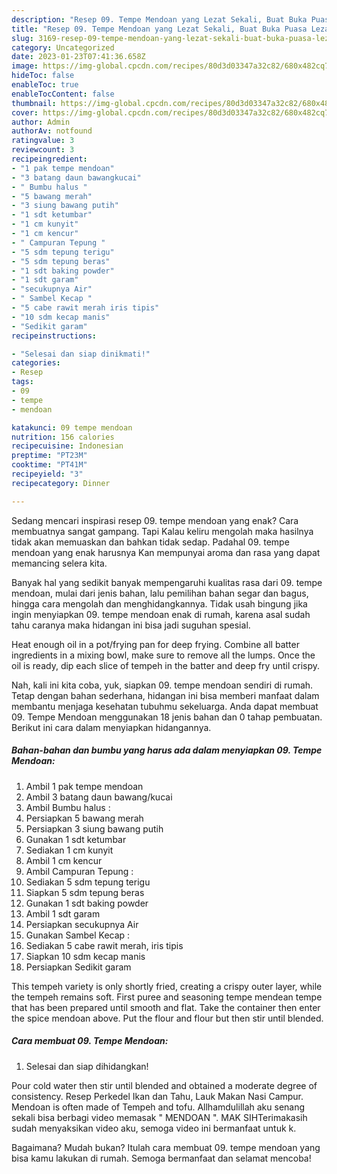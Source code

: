 ```yaml
---
description: "Resep 09. Tempe Mendoan yang Lezat Sekali, Buat Buka Puasa Lezat"
title: "Resep 09. Tempe Mendoan yang Lezat Sekali, Buat Buka Puasa Lezat"
slug: 3169-resep-09-tempe-mendoan-yang-lezat-sekali-buat-buka-puasa-lezat
category: Uncategorized
date: 2023-01-23T07:41:36.658Z
image: https://img-global.cpcdn.com/recipes/80d3d03347a32c82/680x482cq70/09-tempe-mendoan-foto-resep-utama.jpg
hideToc: false
enableToc: true
enableTocContent: false
thumbnail: https://img-global.cpcdn.com/recipes/80d3d03347a32c82/680x482cq70/09-tempe-mendoan-foto-resep-utama.jpg
cover: https://img-global.cpcdn.com/recipes/80d3d03347a32c82/680x482cq70/09-tempe-mendoan-foto-resep-utama.jpg
author: Admin
authorAv: notfound
ratingvalue: 3
reviewcount: 3
recipeingredient:
- "1 pak tempe mendoan"
- "3 batang daun bawangkucai"
- " Bumbu halus "
- "5 bawang merah"
- "3 siung bawang putih"
- "1 sdt ketumbar"
- "1 cm kunyit"
- "1 cm kencur"
- " Campuran Tepung "
- "5 sdm tepung terigu"
- "5 sdm tepung beras"
- "1 sdt baking powder"
- "1 sdt garam"
- "secukupnya Air"
- " Sambel Kecap "
- "5 cabe rawit merah iris tipis"
- "10 sdm kecap manis"
- "Sedikit garam"
recipeinstructions:

- "Selesai dan siap dinikmati!"
categories:
- Resep
tags:
- 09
- tempe
- mendoan

katakunci: 09 tempe mendoan 
nutrition: 156 calories
recipecuisine: Indonesian
preptime: "PT23M"
cooktime: "PT41M"
recipeyield: "3"
recipecategory: Dinner

---
```



Sedang mencari inspirasi resep 09. tempe mendoan yang enak? Cara membuatnya sangat gampang. Tapi Kalau keliru mengolah maka hasilnya tidak akan memuaskan dan bahkan tidak sedap. Padahal 09. tempe mendoan yang enak harusnya Kan mempunyai aroma dan rasa yang dapat memancing selera kita.


Banyak hal yang sedikit banyak mempengaruhi kualitas rasa dari 09. tempe mendoan, mulai dari jenis bahan, lalu pemilihan bahan segar dan bagus, hingga cara mengolah dan menghidangkannya. Tidak usah bingung jika ingin menyiapkan 09. tempe mendoan enak di rumah, karena asal sudah tahu caranya maka hidangan ini bisa jadi suguhan spesial.

Heat enough oil in a pot/frying pan for deep frying. Combine all batter ingredients in a mixing bowl, make sure to remove all the lumps. Once the oil is ready, dip each slice of tempeh in the batter and deep fry until crispy.


Nah, kali ini kita coba, yuk, siapkan 09. tempe mendoan sendiri di rumah. Tetap dengan bahan sederhana, hidangan ini bisa memberi manfaat dalam membantu menjaga kesehatan tubuhmu sekeluarga. Anda dapat membuat 09. Tempe Mendoan menggunakan 18 jenis bahan dan 0 tahap pembuatan. Berikut ini cara dalam menyiapkan hidangannya.

<!--inarticleads1-->

##### Bahan-bahan dan bumbu yang harus ada dalam menyiapkan 09. Tempe Mendoan:

1. Ambil 1 pak tempe mendoan
1. Ambil 3 batang daun bawang/kucai
1. Ambil  Bumbu halus :
1. Persiapkan 5 bawang merah
1. Persiapkan 3 siung bawang putih
1. Gunakan 1 sdt ketumbar
1. Sediakan 1 cm kunyit
1. Ambil 1 cm kencur
1. Ambil  Campuran Tepung :
1. Sediakan 5 sdm tepung terigu
1. Siapkan 5 sdm tepung beras
1. Gunakan 1 sdt baking powder
1. Ambil 1 sdt garam
1. Persiapkan secukupnya Air
1. Gunakan  Sambel Kecap :
1. Sediakan 5 cabe rawit merah, iris tipis
1. Siapkan 10 sdm kecap manis
1. Persiapkan Sedikit garam


This tempeh variety is only shortly fried, creating a crispy outer layer, while the tempeh remains soft. First puree and seasoning tempe mendean tempe that has been prepared until smooth and flat. Take the container then enter the spice mendoan above. Put the flour and flour but then stir until blended. 

<!--inarticleads2-->

##### Cara membuat 09. Tempe Mendoan:


1. Selesai dan siap dihidangkan!

Pour cold water then stir until blended and obtained a moderate degree of consistency. Resep Perkedel Ikan dan Tahu, Lauk Makan Nasi Campur. Mendoan is often made of Tempeh and tofu. Allhamdulillah aku senang sekali bisa berbagi video memasak &#34; MENDOAN &#34;. MAK SIHTerimakasih sudah menyaksikan video aku, semoga video ini bermanfaat untuk k. 

Bagaimana? Mudah bukan? Itulah cara membuat 09. tempe mendoan yang bisa kamu lakukan di rumah. Semoga bermanfaat dan selamat mencoba!
